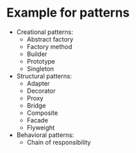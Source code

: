 # Example for patterns
- Creational patterns:
  - Abstract factory
  - Factory method
  - Builder
  - Prototype
  - Singleton
- Structural patterns:
  - Adapter
  - Decorator
  - Proxy
  - Bridge
  - Composite
  - Facade
  - Flyweight
- Behavioral patterns:
  - Chain of responsibility
